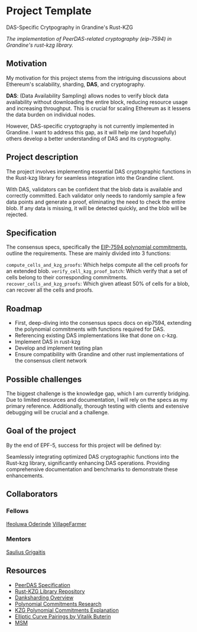 # Project Template

DAS-Specific Crytpography in Grandine's Rust-KZG

*The implementation of PeerDAS-related cryptography (eip-7594) in Grandine's rust-kzg library.*

## Motivation

My motivation for this project stems from the intriguing discussions about Ethereum's scalability, sharding, **DAS**, and cryptography.

**DAS**: (Data Availability Sampling) allows nodes to verify block data availability without downloading the entire block, reducing resource usage and increasing throughput. This is crucial for scaling Ethereum as it lessens the data burden on individual nodes.

However, DAS-specific cryptography is not currently implemented in Grandine. I want to address this gap, as it will help me (and hopefully) others develop a better understanding of DAS and its cryptography.

## Project description

The project involves implementing essential DAS cryptographic functions in the Rust-kzg library for seamless integration into the Grandine client.

With DAS, validators can be confident that the blob data is available and correctly committed. Each validator only needs to randomly sample a few data points and generate a proof, eliminating the need to check the entire blob. If any data is missing, it will be detected quickly, and the blob will be rejected.

## Specification

The consensus specs, specifically the [EIP-7594 polynomial commitments](https://github.com/ethereum/consensus-specs/blob/dev/specs/_features/eip7594/polynomial-commitments-sampling.md), outline the requirements. These are mainly divided into 3 functions:

`compute_cells_and_kzg_proofs`: Which helps compute all the cell proofs for an extended blob.
`verify_cell_kzg_proof_batch`: Which verify that a set of cells belong to their corresponding commitments.
`recover_cells_and_kzg_proofs`: Which given atleast 50% of cells for a blob, can recover all the cells and proofs.

## Roadmap

- First, deep-diving into the consensus specs docs on eip7594, extending the polynomial commitments with functions required for DAS.
- Referencing existing DAS implementations like that done on c-kzg.
- Implement DAS in rust-kzg
- Develop and implement testing plan
- Ensure compatibility with Grandine and other rust implementations of the consensus client network


## Possible challenges

The biggest challenge is the knowledge gap, which I am currently bridging. Due to limited resources and documentation, I will rely on the specs as my primary reference. Additionally, thorough testing with clients and extensive debugging will be crucial and a challenge.

## Goal of the project

By the end of EPF-5, success for this project will be defined by:

Seamlessly integrating optimized DAS cryptographic functions into the Rust-kzg library, significantly enhancing DAS operations.
Providing comprehensive documentation and benchmarks to demonstrate these enhancements.


## Collaborators

### Fellows 

[Ifeoluwa Oderinde](https://github.com/owanikin)
[VillageFarmer](https://github.com/DeluxeRaph)

### Mentors

[Saulius Grigaitis](https://github.com/sauliusgrigaitis) 

## Resources

- [PeerDAS Specification](https://notes.ethereum.org/@vbuterin/proto_danksharding_faq)
- [Rust-KZG Library Repository](https://github.com/ethereum/rust-kzg)
- [Danksharding Overview](https://hackmd.io/@vbuterin/sharding_proposal#ELI5-data-availability-sampling)
- [Polynomial Commitments Research](https://research.polytope.technology/polynomial-commitments)
- [KZG Polynomial Commitments Explanation](https://dankradfeist.de/ethereum/2020/06/16/kate-polynomial-commitments.html)
- [Elliptic Curve Pairings by Vitalik Buterin](https://medium.com/@VitalikButerin/exploring-elliptic-curve-pairings-c73c1864e627)
- [MSM](https://hackmd.io/@tazAymRSQCGXTUKkbh1BAg/Sk27liTW9)

